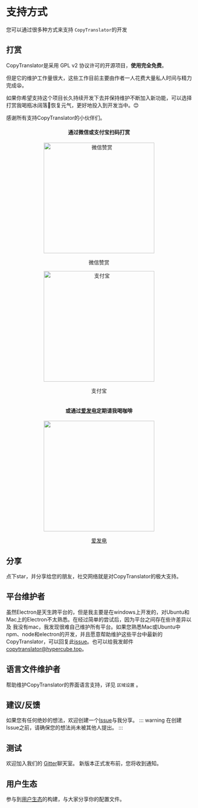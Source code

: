 # 支持方式

您可以通过很多种方式来支持 `CopyTranslator`的开发

## 打赏

CopyTranslator是采用 GPL v2 协议许可的开源项目，**使用完全免费**。

但是它的维护工作量很大，这些工作目前主要由作者一人花费大量私人时间与精力完成😫。

如果你希望支持这个项目长久持续开发下去并保持维护不断加入新功能，可以选择打赏我喝瓶冰阔落🥤恢复元气，更好地投入到开发当中。😊

感谢所有支持CopyTranslator的小伙伴们。

<h4 style="text-align:center;">通过微信或支付宝扫码打赏</h4>
<div style="text-align:center;">
<div style="display:inline-block;">
   <img width="300" src="https://s1.ax1x.com/2020/04/11/G7a8VU.jpg" alt="微信赞赏">
   <p style="text-align:center;">微信赞赏</p>
</div>
   
   <div style="display:inline-block;">
   <img width="300" src="https://s1.ax1x.com/2020/04/11/G7UVpR.jpg" alt="支付宝"> 
   <p style="text-align:center;">支付宝</p>
</div>
</div>
<div style="text-align:center;">
<h4 style="text-align:center;">或通过<a href="https://afdian.net/@elliottzheng">爱发电</a>定期请我喝咖啡</h4>
<a href="https://afdian.net/@elliottzheng"><img width="300" src="https://s2.ax1x.com/2019/03/05/kjASMV.png"></img>
<p style="text-align:center;">爱发电</p>
</a>

</div>


   

## 分享

点下star，并分享给您的朋友，社交网络就是对CopyTranslator的极大支持。


## 平台维护者

   虽然Electron是天生跨平台的，但是我主要是在windows上开发的，对Ubuntu和Mac上的Electron不太熟悉。在经过简单的尝试后，因为平台之间存在些许差异以及 我没有mac，我发现很难自己维护所有平台。如果您熟悉Mac或Ubuntu中npm、node和electron的开发，并且愿意帮助维护这些平台中最新的CopyTranslator，可以回复此[issue](https://github.com/CopyTranslator/CopyTranslator/issues/48)。也可以给我发邮件[copytranslator@hypercube.top](mailto:copytranslator@hypercube.top)。
## 语言文件维护者

   帮助维护CopyTranslator的界面语言支持，详见 `区域设置` 。

## 建议/反馈

   如果您有任何绝妙的想法，欢迎创建一个[Issue](https://github.com/elliottzheng/CopyTranslator/issues)与我分享。
   ::: warning
   在创建Issue之前，请确保您的想法尚未被其他人提出。
   :::

## 测试

   欢迎加入我们的 [Gitter](https://gitter.im/CopyTranslator/Lobby?utm_source=share-link&utm_medium=link&utm_campaign=share-link)聊天室。 新版本正式发布前，您将收到通知。
## 用户生态
   参与到[用户生态](/userland)的构建，与大家分享你的配置文件。



